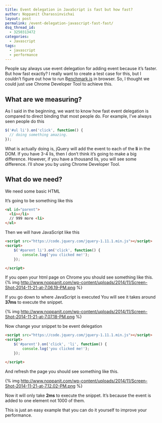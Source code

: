 ```yaml
---
title: Event delegation in JavaScript is fast but how fast?
author: Noppanit Charassinvichai
layout: post
permalink: /event-delegation-javascript-fast-fast/
dsq_thread_id:
  - 3250313472
categories:
  - Javascript
tags:
  - javascript
  - performance
---
```

People say always use event delegation for adding event because it&#8217;s faster. But how fast exactly? I really want to create a test case for this, but I couldn&#8217;t figure out how to run B[enchmark.js][1] in browser. So, I thought we could just use Chrome Developer Tool to achieve this. 

## What are we measuring?

As I said in the beginning, we want to know how fast event delegation is compared to direct binding that most people do. For example, I&#8217;ve always seen people do this

``` javascript
$('#ul li').on('click', function() {
  // doing something amazing.
});
```

What is actually doing is, jQuery will add the event to each of the **li** in the DOM. If you have 3-4 lis, then I don&#8217;t think it&#8217;s going to make a big difference. However, if you have a thousand lis, you will see some difference. I&#8217;ll show you by using Chrome Developer Tool. 

## What do we need?

We need some basic HTML 

It&#8217;s going to be something like this

``` html
<ul id="parent">
  <li></li>
  // 999 more <li>
</ul>
```

Then we will have JavaScript like this

``` html
<script src="https://code.jquery.com/jquery-1.11.1.min.js"></script>
<script>
    $('#parent li').on('click', function() {
        console.log('you clicked me!');
    });

</script>
```

If you open your html page on Chrome you should see something like this.  
{% img http://www.noppanit.com/wp-content/uploads/2014/11/Screen-Shot-2014-11-21-at-7.06.19-PM.png %}

If you go down to where JavaScript is executed You will see it takes around **37ms** to execute the snippet.  

{% img http://www.noppanit.com/wp-content/uploads/2014/11/Screen-Shot-2014-11-21-at-7.07.18-PM.png %}

Now change your snippet to be event delegation

``` html
<script src="https://code.jquery.com/jquery-1.11.1.min.js"></script>
<script>
    $('#parent').on('click', 'li', function() {
        console.log('you clicked me!');
    });

</script>
```

And refresh the page you should see something like this.  

{% img http://www.noppanit.com/wp-content/uploads/2014/11/Screen-Shot-2014-11-21-at-7.12.02-PM.png %}

Now it will only take **2ms** to execute the snippet. It&#8217;s because the event is added to one element not 1000 of them. 

This is just an easy example that you can do it yourself to improve your performance.

 [1]: http://benchmarkjs.com/ "benchmark.js"
 [2]: http://www.noppanit.com/wp-content/uploads/2014/11/Screen-Shot-2014-11-21-at-7.06.19-PM.png
 [3]: http://www.noppanit.com/wp-content/uploads/2014/11/Screen-Shot-2014-11-21-at-7.07.18-PM.png
 [4]: http://www.noppanit.com/wp-content/uploads/2014/11/Screen-Shot-2014-11-21-at-7.12.02-PM.png
